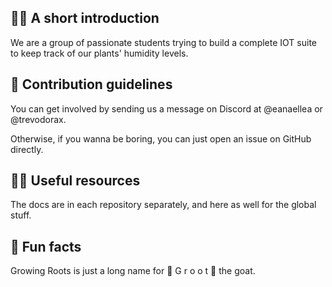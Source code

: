 ## 🙋‍♀️ A short introduction

We are a group of passionate students trying to build a complete IOT suite to keep track of our plants' humidity levels.

## 🌈 Contribution guidelines

You can get involved by sending us a message on Discord at @eanaellea or @trevodorax.

Otherwise, if you wanna be boring, you can just open an issue on GitHub directly.

## 👩‍💻 Useful resources

The docs are in each repository separately, and here as well for the global stuff.

## 🍿 Fun facts

Growing Roots is just a long name for  🌱 G r o o t 🌱  the goat.
